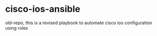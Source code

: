 # cisco-ios-ansible
old-repo, this is a revised playbook to automate cisco ios configuration using roles

